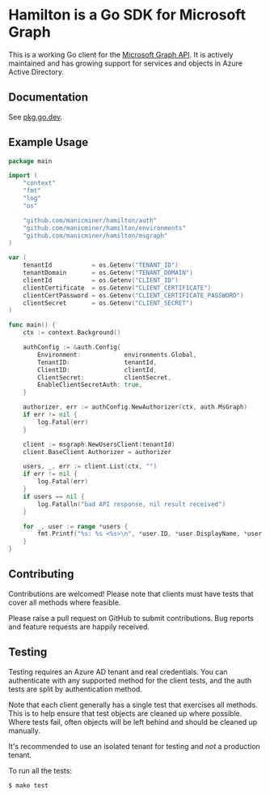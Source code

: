 # Hamilton is a Go SDK for Microsoft Graph

This is a working Go client for the [Microsoft Graph API][ms-graph-docs]. It is actively maintained and has growing
support for services and objects in Azure Active Directory.

## Documentation

See [pkg.go.dev](https://pkg.go.dev/github.com/manicminer/hamilton).

## Example Usage

```go
package main

import (
	"context"
	"fmt"
	"log"
	"os"

	"github.com/manicminer/hamilton/auth"
	"github.com/manicminer/hamilton/environments"
	"github.com/manicminer/hamilton/msgraph"
)

var (
	tenantId           = os.Getenv("TENANT_ID")
	tenantDomain       = os.Getenv("TENANT_DOMAIN")
	clientId           = os.Getenv("CLIENT_ID")
	clientCertificate  = os.Getenv("CLIENT_CERTIFICATE")
	clientCertPassword = os.Getenv("CLIENT_CERTIFICATE_PASSWORD")
	clientSecret       = os.Getenv("CLIENT_SECRET")
)

func main() {
	ctx := context.Background()

	authConfig := &auth.Config{
		Environment:            environments.Global,
		TenantID:               tenantId,
		ClientID:               clientId,
		ClientSecret:           clientSecret,
		EnableClientSecretAuth: true,
	}

	authorizer, err := authConfig.NewAuthorizer(ctx, auth.MsGraph)
	if err != nil {
		log.Fatal(err)
	}

	client := msgraph.NewUsersClient(tenantId)
	client.BaseClient.Authorizer = authorizer

	users, _, err := client.List(ctx, "")
	if err != nil {
		log.Fatal(err)
	}
	if users == nil {
		log.Fatalln("bad API response, nil result received")
	}

	for _, user := range *users {
		fmt.Printf("%s: %s <%s>\n", *user.ID, *user.DisplayName, *user.UserPrincipalName)
	}
}
```

## Contributing

Contributions are welcomed! Please note that clients must have tests that cover all methods where feasible.

Please raise a pull request on GitHub to submit contributions. Bug reports and feature requests are happily received.

## Testing

Testing requires an Azure AD tenant and real credentials. You can authenticate with any supported method for the client
tests, and the auth tests are split by authentication method.

Note that each client generally has a single test that exercises all methods. This is to help ensure that test objects
are cleaned up where possible. Where tests fail, often objects will be left behind and should be cleaned up manually.

It's recommended to use an isolated tenant for testing and _not_ a production tenant.

To run all the tests:
```shell
$ make test
```

[ms-graph-docs]: https://docs.microsoft.com/en-us/graph/overview
